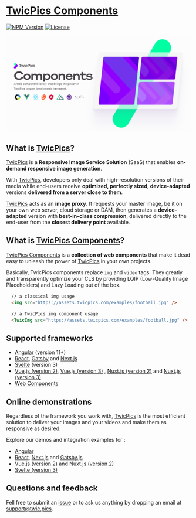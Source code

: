 


# [TwicPics Components](https://www.npmjs.com/package/@twicpics/components)

[![NPM Version][npm-image]][npm-url]
[![License][license-image]][license-url]

![TwicPics Components](https://raw.githubusercontent.com/twicpics/components/0.11.0/documentation/resources/components-cover.png)



<div id='what-is-twicpics'/>

## What is [TwicPics](https://www.twicpics.com/?utm_source=github&utm_medium=organic&utm_campaign=components)? 

[TwicPics](https://www.twicpics.com/?utm_source=github&utm_medium=organic&utm_campaign=components) is a __Responsive Image Service Solution__ (SaaS) that enables __on-demand responsive image generation__.

With [TwicPics](https://www.twicpics.com/?utm_source=github&utm_medium=organic&utm_campaign=components), developers only deal with high-resolution versions of their media while end-users receive __optimized, perfectly sized, device-adapted__ versions __delivered from a server close to them__.

[TwicPics](https://www.twicpics.com/?utm_source=github&utm_medium=organic&utm_campaign=components) acts as an __image proxy__. It requests your master image, be it on your own web server, cloud storage or DAM, then generates a __device-adapted__ version with __best-in-class compression__, delivered directly to the end-user from the __closest delivery point__ available.

<div id='what-is-twicpics-components'/>

## What is [TwicPics Components](https://www.npmjs.com/package/@twicpics/components)?

[TwicPics Components](https://www.npmjs.com/package/@twicpics/components) is a __collection of web components__ that make it dead easy to unleash the power of [TwicPics](https://www.twicpics.com/?utm_source=github&utm_medium=organic&utm_campaign=components) in your own projects.

Basically, TwicPics components replace `img` and `video` tags. They greatly and transparently optimize your CLS by providing LQIP (Low-Quality Image Placeholders) and Lazy Loading out of the box.

```html
  // a classical img usage
  <img src="https://assets.twicpics.com/examples/football.jpg" />
```

```html
  // a TwicPics img component usage
  <TwicImg src="https://assets.twicpics.com/examples/football.jpg" />
```

## Supported frameworks

- [Angular](https://github.com/TwicPics/components/blob/0.11.0/documentation/angular.md) (version 11+)
- [React](https://github.com/TwicPics/components/blob/0.11.0/documentation/react.md), [Gatsby](https://github.com/TwicPics/components/blob/0.11.0/documentation/gatsby.md) and [Next.js](https://github.com/TwicPics/components/blob/0.11.0/documentation/next.md)
- [Svelte](https://github.com/TwicPics/components/blob/0.11.0/documentation/svelte3.md) (version 3)
- [Vue.js (version 2)](https://github.com/TwicPics/components/blob/0.11.0/documentation/vue2.md), [Vue.js (version 3)](https://github.com/TwicPics/components/blob/0.11.0/documentation/vue3.md) , [Nuxt.js (version 2)](https://github.com/TwicPics/components/blob/0.11.0/documentation/nuxt2.md) and [Nuxt.js (version 3)](https://github.com/TwicPics/components/blob/0.11.0/documentation/nuxt3.md)
- [Web Components](https://github.com/TwicPics/components/blob/0.11.0/documentation/webComponents.md)

## Online demonstrations

Regardless of the framework you work with, [TwicPics](https://www.twicpics.com/?utm_source=github&utm_medium=organic&utm_campaign=components) is the most efficient solution to deliver your images and your videos and make them as responsive as desired.

Explore our demos and integration examples for : 
- [Angular](https://twicpics-angular-demo.netlify.app/?utm_source=sendinblue&utm_campaign=github&utm_medium=github)
- [React](https://twicpics-react-demo.netlify.app/?utm_source=sendinblue&utm_campaign=github&utm_medium=github), [Next.js](https://twicpics-next-demo.netlify.app/?utm_source=sendinblue&utm_campaign=github&utm_medium=github) and [Gatsby.js](https://twicpics-gatsby-demo.netlify.app/?utm_source=sendinblue&utm_campaign=github&utm_medium=github)
- [Vue.js (version 2)](https://twicpics-vue-demo.netlify.app/?utm_source=sendinblue&utm_campaign=github&utm_medium=github) and [Nuxt.js (version 2)](https://twicpics-nuxt-demo.netlify.app/?utm_source=sendinblue&utm_campaign=github&utm_medium=github)
- [Svelte (version 3)](https://twicpics-svelte-demo.netlify.app/?utm_source=sendinblue&utm_campaign=github&utm_medium=github)

<div id='getting-help'/>

## Questions and feedback

Fell free to submit an [issue](https://github.com/TwicPics/components/issues) or to ask us anything by dropping an email at [support@twic.pics](mailto:support@twic.pics).


[license-image]: https://img.shields.io/npm/l/@twicpics/components.svg?style=flat-square
[license-url]: https://raw.githubusercontent.com/twicpics/components/master/LICENSE
[npm-image]: https://img.shields.io/badge/npm-v0.11.0-orange.svg?style=flat-square
[npm-url]: https://npmjs.org/package/@twicpics/components/v/0.11.0